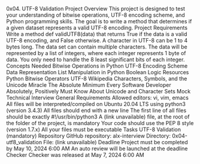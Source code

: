 0x04. UTF-8 Validation
Project Overview
This project is designed to test your understanding of bitwise operations, UTF-8 encoding scheme, and Python programming skills. The goal is to write a method that determines if a given dataset represents a valid UTF-8 encoding.
Project Requirements
Write a method def validUTF8(data) that returns True if the data is a valid UTF-8 encoding, and False otherwise.
A character in UTF-8 can be 1 to 4 bytes long.
The data set can contain multiple characters.
The data will be represented by a list of integers, where each integer represents 1 byte of data.
You only need to handle the 8 least significant bits of each integer.
Concepts Needed
Bitwise Operations in Python
UTF-8 Encoding Scheme
Data Representation
List Manipulation in Python
Boolean Logic
Resources
Python Bitwise Operators
UTF-8 Wikipedia
Characters, Symbols, and the Unicode Miracle
The Absolute Minimum Every Software Developer Absolutely, Positively Must Know About Unicode and Character Sets
Mock Technical Interview
General Requirements
Allowed editors: vi, vim, emacs
All files will be interpreted/compiled on Ubuntu 20.04 LTS using python3 (version 3.4.3)
All files should end with a new line
The first line of all files should be exactly #!/usr/bin/python3
A (link unavailable) file, at the root of the folder of the project, is mandatory
Your code should use the PEP 8 style (version 1.7.x)
All your files must be executable
Tasks
UTF-8 Validation (mandatory)
Repository
GitHub repository: alx-interview
Directory: 0x04-utf8_validation
File: (link unavailable)
Deadline
Project must be completed by May 10, 2024 6:00 AM
An auto review will be launched at the deadline
Checker
Checker was released at May 7, 2024 6:00 AM

